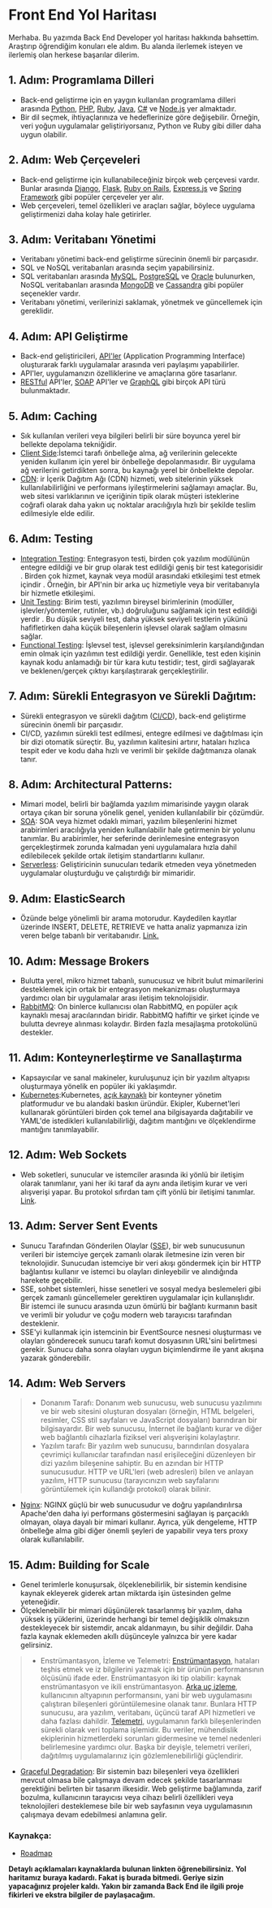 # **Front End Yol Haritası**
Merhaba. Bu yazımda Back End Developer yol haritası hakkında bahsettim. Araştırıp öğrendiğim konuları ele aldım. Bu alanda ilerlemek isteyen ve ilerlemiş olan herkese başarılar dilerim.

## **1. Adım: Programlama Dilleri** 
* Back-end geliştirme için en yaygın kullanılan programlama dilleri arasında [Python](https://www.freecodecamp.org/news/how-to-learn-python/), [PHP](https://www.w3schools.com/php/), [Ruby](https://www.codecademy.com/learn/learn-ruby), [Java](https://www.codecademy.com/learn/learn-java), [C#](https://learn.microsoft.com/en-us/training/paths/get-started-c-sharp-part-1/?WT.mc_id=dotnet-35129-website) ve [Node.js](https://www.w3schools.com/nodejs/) yer almaktadır. 
* Bir dil seçmek, ihtiyaçlarınıza ve hedeflerinize göre değişebilir. Örneğin, veri yoğun uygulamalar geliştiriyorsanız, Python ve Ruby gibi diller daha uygun olabilir.

## **2. Adım: Web Çerçeveleri** 
* Back-end geliştirme için kullanabileceğiniz birçok web çerçevesi vardır. Bunlar arasında [Django](https://www.w3schools.com/django/), [Flask](https://www.tutorialspoint.com/flask/index.htm), [Ruby on Rails](https://www.jetbrains.com/ruby/promo/?source=google&medium=cpc&campaign=18219527220&term=ruby%20on%20rails%20programming&content=619457263645&gad=1&gclid=Cj0KCQjwxYOiBhC9ARIsANiEIfatgVLEZk0DFR3yE1yA6FeZUSDo_7sMM8h3fS2xd4lU--oGK-cL8awaAuwuEALw_wcB), [Express.js](https://www.javatpoint.com/expressjs-tutorial) ve [Spring Framework](https://www.tutorialspoint.com/spring/index.htm) gibi popüler çerçeveler yer alır. 
* Web çerçeveleri, temel özellikleri ve araçları sağlar, böylece uygulama geliştirmenizi daha kolay hale getirirler.

## **3. Adım: Veritabanı Yönetimi**
* Veritabanı yönetimi back-end geliştirme sürecinin önemli bir parçasıdır. 
* SQL ve NoSQL veritabanları arasında seçim yapabilirsiniz. 
* SQL veritabanları arasında [MySQL](https://www.w3schools.com/mySQl/default.asp), [PostgreSQL](https://www.postgresqltutorial.com/) ve [Oracle](https://www.oracle.com/database/) bulunurken, NoSQL veritabanları arasında [MongoDB](https://www.mongodb.com/docs/) ve [Cassandra](https://cassandra.apache.org/_/index.html) gibi popüler seçenekler vardır.
* Veritabanı yönetimi, verilerinizi saklamak, yönetmek ve güncellemek için gereklidir.

## **4. Adım: API Geliştirme**
* Back-end geliştiricileri, [API'ler](https://aws.amazon.com/tr/what-is/api/) (Application Programming Interface) oluşturarak farklı uygulamalar arasında veri paylaşımı yapabilirler. 
* API'ler, uygulamanızın özelliklerine ve amaçlarına göre tasarlanır.
* [RESTful](https://restfulapi.net/) API'ler, [SOAP](https://www.tutorialspoint.com/soap/index.htm) API'ler ve [GraphQL](https://graphql.org/) gibi birçok API türü bulunmaktadır.


## **5. Adım: Caching**
* Sık kullanılan verileri veya bilgileri belirli bir süre boyunca yerel bir bellekte depolama tekniğidir.
* [Client Side](https://www.youtube.com/watch?v=HiBDZgTNpXY):İstemci tarafı önbelleğe alma, ağ verilerinin gelecekte yeniden kullanım için yerel bir önbelleğe depolanmasıdır. Bir uygulama ağ verilerini getirdikten sonra, bu kaynağı yerel bir önbellekte depolar.
* [CDN](https://www.cloudflare.com/en-ca/learning/cdn/what-is-a-cdn/): ir İçerik Dağıtım Ağı (CDN) hizmeti, web sitelerinin yüksek kullanılabilirliğini ve performans iyileştirmelerini sağlamayı amaçlar. Bu, web sitesi varlıklarının ve içeriğinin tipik olarak müşteri isteklerine coğrafi olarak daha yakın uç noktalar aracılığıyla hızlı bir şekilde teslim edilmesiyle elde edilir.

## **6. Adım: Testing**
* [Integration Testing](https://www.guru99.com/integration-testing.html): Entegrasyon testi, birden çok yazılım modülünün entegre edildiği ve bir grup olarak test edildiği geniş bir test kategorisidir . Birden çok hizmet, kaynak veya modül arasındaki etkileşimi test etmek içindir . Örneğin, bir API'nin bir arka uç hizmetiyle veya bir veritabanıyla bir hizmetle etkileşimi.
* [Unit Testing](https://www.guru99.com/unit-testing-guide.html): Birim testi, yazılımın bireysel birimlerinin (modüller, işlevler/yöntemler, rutinler, vb.) doğruluğunu sağlamak için test edildiği yerdir . Bu düşük seviyeli test, daha yüksek seviyeli testlerin yükünü hafifletirken daha küçük bileşenlerin işlevsel olarak sağlam olmasını sağlar.
* [Functional Testing](https://www.guru99.com/functional-testing.html): İşlevsel test, işlevsel gereksinimlerin karşılandığından emin olmak için yazılımın test edildiği yerdir. Genellikle, test eden kişinin kaynak kodu anlamadığı bir tür kara kutu testidir; test, girdi sağlayarak ve beklenen/gerçek çıktıyı karşılaştırarak gerçekleştirilir.

## **7. Adım: Sürekli Entegrasyon ve Sürekli Dağıtım:**
* Sürekli entegrasyon ve sürekli dağıtım ([CI/CD](https://talentgrid.io/tr/ci-cd-nedir-en-iyi-ci-cd-araclari/)), back-end geliştirme sürecinin önemli bir parçasıdır.
* CI/CD, yazılımın sürekli test edilmesi, entegre edilmesi ve dağıtılması için bir dizi otomatik süreçtir. Bu, yazılımın kalitesini artırır, hataları hızlıca tespit eder ve kodu daha hızlı ve verimli bir şekilde dağıtmanıza olanak tanır.

## **8. Adım: Architectural Patterns:**
* Mimari model, belirli bir bağlamda yazılım mimarisinde yaygın olarak ortaya çıkan bir soruna yönelik genel, yeniden kullanılabilir bir çözümdür.
* [SOA](http://docs.oasis-open.org/soa-rm/soa-ra/v1.0/soa-ra.html): SOA veya hizmet odaklı mimari, yazılım bileşenlerini hizmet arabirimleri aracılığıyla yeniden kullanılabilir hale getirmenin bir yolunu tanımlar. Bu arabirimler, her seferinde derinlemesine entegrasyon gerçekleştirmek zorunda kalmadan yeni uygulamalara hızla dahil edilebilecek şekilde ortak iletişim standartlarını kullanır.
* [Serverless](https://www.ibm.com/topics/serverless): Geliştiricinin sunucuları tedarik etmeden veya yönetmeden uygulamalar oluşturduğu ve çalıştırdığı bir mimaridir.

## **9. Adım: ElasticSearch**
* Özünde belge yönelimli bir arama motorudur. Kaydedilen kayıtlar üzerinde INSERT, DELETE, RETRIEVE ve hatta analiz yapmanıza izin veren belge tabanlı bir veritabanıdır. [Link.](https://www.elastic.co/elasticsearch/)

## **10. Adım: Message Brokers**
* Bulutta yerel, mikro hizmet tabanlı, sunucusuz ve hibrit bulut mimarilerini desteklemek için ortak bir entegrasyon mekanizması oluşturmaya yardımcı olan bir uygulamalar arası iletişim teknolojisidir.
* [RabbitMQ](https://www.rabbitmq.com/getstarted.html): On binlerce kullanıcısı olan RabbitMQ, en popüler açık kaynaklı mesaj aracılarından biridir. RabbitMQ hafiftir ve şirket içinde ve bulutta devreye alınması kolaydır. Birden fazla mesajlaşma protokolünü destekler.

## **11. Adım: Konteynerleştirme ve Sanallaştırma** 
* Kapsayıcılar ve sanal makineler, kuruluşunuz için bir yazılım altyapısı oluşturmaya yönelik en popüler iki yaklaşımdır.
* [Kubernetes](https://kubernetes.io/docs/home/):Kubernetes, [açık kaynaklı](https://github.com/kubernetes/kubernetes) bir konteyner yönetim platformudur ve bu alandaki baskın üründür. Ekipler, Kubernet'leri kullanarak görüntüleri birden çok temel ana bilgisayarda dağıtabilir ve YAML'de istedikleri kullanılabilirliği, dağıtım mantığını ve ölçeklendirme mantığını tanımlayabilir.

## **12. Adım: Web Sockets**
* Web soketleri, sunucular ve istemciler arasında iki yönlü bir iletişim olarak tanımlanır, yani her iki taraf da aynı anda iletişim kurar ve veri alışverişi yapar. Bu protokol sıfırdan tam çift yönlü bir iletişimi tanımlar. [Link](https://www.youtube.com/watch?v=8ARodQ4Wlf4).

## **13. Adım: Server Sent Events**
* Sunucu Tarafından Gönderilen Olaylar ([SSE](https://developer.mozilla.org/en-US/docs/Web/API/Server-sent_events)), bir web sunucusunun verileri bir istemciye gerçek zamanlı olarak iletmesine izin veren bir teknolojidir. Sunucudan istemciye bir veri akışı göndermek için bir HTTP bağlantısı kullanır ve istemci bu olayları dinleyebilir ve alındığında harekete geçebilir.
* SSE, sohbet sistemleri, hisse senetleri ve sosyal medya beslemeleri gibi gerçek zamanlı güncellemeler gerektiren uygulamalar için kullanışlıdır. Bir istemci ile sunucu arasında uzun ömürlü bir bağlantı kurmanın basit ve verimli bir yoludur ve çoğu modern web tarayıcısı tarafından desteklenir.
* SSE'yi kullanmak için istemcinin bir EventSource nesnesi oluşturması ve olayları gönderecek sunucu tarafı komut dosyasının URL'sini belirtmesi gerekir. Sunucu daha sonra olayları uygun biçimlendirme ile yanıt akışına yazarak gönderebilir.

## **14. Adım: Web Servers**
> * Donanım Tarafı: Donanım web sunucusu, web sunucusu yazılımını ve bir web sitesini oluşturan dosyaları (örneğin, HTML belgeleri, resimler, CSS stil sayfaları ve JavaScript dosyaları) barındıran bir bilgisayardır. Bir web sunucusu, İnternet ile bağlantı kurar ve diğer web bağlantılı cihazlarla fiziksel veri alışverişini kolaylaştırır.
> * Yazılım tarafı: Bir yazılım web sunucusu, barındırılan dosyalara çevrimiçi kullanıcılar tarafından nasıl erişileceğini düzenleyen bir dizi yazılım bileşenine sahiptir. Bu en azından bir HTTP sunucusudur. HTTP ve URL'leri (web adresleri) bilen ve anlayan yazılım, HTTP sunucusu (tarayıcınızın web sayfalarını görüntülemek için kullandığı protokol) olarak bilinir.
* [Nginx](https://nginx.org/): NGINX güçlü bir web sunucusudur ve doğru yapılandırılırsa Apache'den daha iyi performans göstermesini sağlayan iş parçacıklı olmayan, olaya dayalı bir mimari kullanır. Ayrıca, yük dengeleme, HTTP önbelleğe alma gibi diğer önemli şeyleri de yapabilir veya ters proxy olarak kullanılabilir.


## **15. Adım: Building for Scale**
* Genel terimlerle konuşursak, ölçeklenebilirlik, bir sistemin kendisine kaynak ekleyerek giderek artan miktarda işin üstesinden gelme yeteneğidir.
* Ölçeklenebilir bir mimari düşünülerek tasarlanmış bir yazılım, daha yüksek iş yüklerini, üzerinde herhangi bir temel değişiklik olmaksızın destekleyecek bir sistemdir, ancak aldanmayın, bu sihir değildir. Daha fazla kaynak eklemeden akıllı düşünceyle yalnızca bir yere kadar gelirsiniz.
> * Enstrümantasyon, İzleme ve Telemetri: 
> [Enstrümantasyon](https://en.wikipedia.org/wiki/Instrumentation_(computer_programming)), hataları teşhis etmek ve iz bilgilerini yazmak için bir ürünün performansının ölçüsünü ifade eder. Enstrümantasyon iki tip olabilir: kaynak enstrümantasyon ve ikili enstrümantasyon.
> [Arka uç izleme](https://www.yottaa.com/performance-monitoring-backend-vs-front-end-solutions/), kullanıcının altyapının performansını, yani bir web uygulamasını çalıştıran bileşenleri görüntülemesine olanak tanır. Bunlara HTTP sunucusu, ara yazılım, veritabanı, üçüncü taraf API hizmetleri ve daha fazlası dahildir.
> [Telemetri](https://www.sumologic.com/glossary/telemetry/), uygulamanın farklı bileşenlerinden sürekli olarak veri toplama işlemidir. Bu veriler, mühendislik ekiplerinin hizmetlerdeki sorunları gidermesine ve temel nedenleri belirlemesine yardımcı olur. Başka bir deyişle, telemetri verileri, dağıtılmış uygulamalarınız için gözlemlenebilirliği güçlendirir.

* [Graceful Degradation](https://newrelic.com/blog/best-practices/design-software-for-graceful-degradation): Bir sistemin bazı bileşenleri veya özellikleri mevcut olmasa bile çalışmaya devam edecek şekilde tasarlanması gerektiğini belirten bir tasarım ilkesidir. Web geliştirme bağlamında, zarif bozulma, kullanıcının tarayıcısı veya cihazı belirli özellikleri veya teknolojileri desteklemese bile bir web sayfasının veya uygulamasının çalışmaya devam edebilmesi anlamına gelir.


### **Kaynakça:**
* [Roadmap](https://roadmap.sh/backend)

**Detaylı açıklamaları kaynaklarda bulunan linkten öğrenebilirsiniz.**
**Yol haritamız buraya kadardı. Fakat iş burada bitmedi. Geriye sizin yapacağınız projeler kaldı. Yakın bir zamanda Back End ile ilgili proje fikirleri ve ekstra bilgiler de paylaşacağım.**
